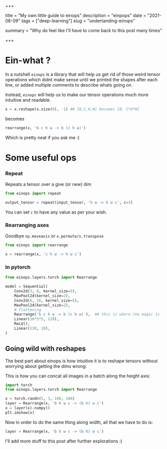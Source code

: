 +++


title = "My own little guide to einops"
description = "einpops"
date = "2021-08-09"
tags = ["deep-learning"]
slug = "undertanding-einops"

summary = "Why do feel like I'll have to come back to this post many times"

+++

# Ein-what ? 

In a nutshell `einops` is a library that will help us get rid of those weird tensor operations which didnt make sense until we printed the shapes after each line, or added multiple comments to describe whats going on. 

Instead, `einops` will help us to make our tensor operations much more intuitive and readable.

```python
x = x.reshape(x.size(0), -1) ## [B,C,H,W] becomes [B, C*H*W]
```

becomes

```python
rearrange(x, 'b c h w -> b (c h w)')
```

Which is pretty neat if you ask me :)

# Some useful ops

### Repeat 

Repeats a tensor over a give (or new) dim

```python
from einops import repeat

output_tensor = repeat(input_tensor, 'h w -> h w c', c=3)
```

You can set `c` to have any value as per your wish. 

### Rearranging axes 

Goodbye `np.moveaxis` or `x.permute/x.transpose`

```python
from einops import rearrange

x = rearrange(x, 'c h w -> h w c')
```

### In pytorch 

```python
from einops.layers.torch import Rearrange

model = Sequential(
    Conv2d(3, 6, kernel_size=5),
    MaxPool2d(kernel_size=2),
    Conv2d(6, 16, kernel_size=5),
    MaxPool2d(kernel_size=2),
    # flattening
    Rearrange('b c h w -> b (c h w)'),  ## this is where the magic is
    Linear(16*5*5, 120), 
    ReLU(),
    Linear(120, 10), 
)
```

## Going wild with reshapes 

The best part about einops is how intuitive it is to reshape tensors without worrying about getting the dims wrong: 

This is how you can concat all images in a batch along the height axis: 

```python
import torch
from einops.layers.torch import Rearrange

x = torch.randn(5, 3, 100, 100)
layer = Rearrange(x, 'b h w c -> (b h) w c')
x = layer(x).numpy()
plt.imshow(x)
```

Now in order to do the same thing along width, all that we have to do is: 

```python
layer = Rearrange(x, 'b h w c -> (b h) w c')
```

I'll add more stuff to this post after further explorations :)